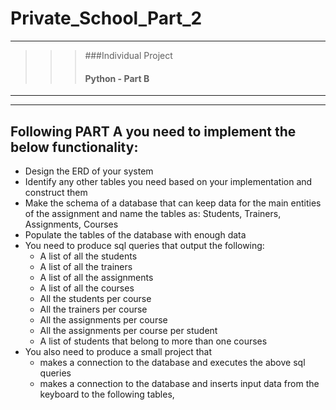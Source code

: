 # Private_School_Part_2
---
>>> ###Individual Project <br>
>>> #### Python - Part B
---
---
## Following PART A you need to implement the below functionality:
- Design the ERD of your system
- Identify any other tables you need based on your implementation and 
construct them
- Make the schema of a database that can keep data for the main entities of 
the assignment and name the tables as: Students, Trainers, Assignments, 
Courses 
- Populate the tables of the database with enough data 
- You need to produce sql queries that output the following:
  + A list of all the students
  + A list of all the trainers
  + A list of all the assignments
  + A list of all the courses
  + All the students per course
  + All the trainers per course 
  + All the assignments per course
  + All the assignments per course per student
  + A list of students that belong to more than one courses
- You also need to produce a small project that 
  + makes a connection to the database and executes the above sql 
    queries
  + makes a connection to the database and inserts input data from the 
    keyboard to the following tables,

